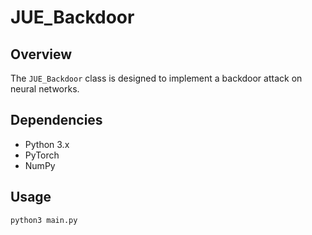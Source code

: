 # JUE_Backdoor

## Overview

The `JUE_Backdoor` class is designed to implement a backdoor attack on neural networks. 

## Dependencies

- Python 3.x
- PyTorch
- NumPy

## Usage

```python
python3 main.py
```

